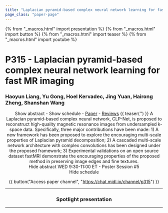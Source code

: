 ```yaml
---
title: "Laplacian pyramid-based complex neural network learning for fast MR imaging"
page_class: "paper-page"
---
```


{% from "_macros.html" import presentation %}
{% from "_macros.html" import button %}
{% from "_macros.html" import teaser %}
{% from "_macros.html" import youtube %}

# P315 - Laplacian pyramid-based complex neural network learning for fast MR imaging


### Haoyun Liang, Yu Gong, Hoel Kervadec, Jing Yuan, Hairong Zheng, Shanshan Wang

<center><a class="toggle_visibility" data-selector=".paper_abstract" data-level="3">Show abstract</a>
        - <a class="toggle_visibility" data-selector=".paper_qa" data-level="3">Show schedule</a>
        - <a href="https://openreview.net/pdf?id=0IeI8QS8N6">Paper</a>
        - <a href="https://openreview.net/forum?id=0IeI8QS8N6">Reviews</a>
        {{ teaser('') }}

<span class="paper_abstract">
        A Laplacian pyramid-based complex neural network, CLP-Net, is proposed to reconstruct high-quality magnetic resonance images from undersampled k-space data. Specifically, three major contributions have been made: 1) A new framework has been proposed to explore the encouraging multi-scale properties of Laplacian pyramid decomposition; 2) A cascaded multi-scale network architecture with complex convolutions has been designed under the proposed framework; 3) Experimental validations on an open source dataset fastMRI demonstrate the encouraging properties of the proposed method in preserving image edges and fine textures.
        <span class="actions">
  <br/>
  <a class="toggle_visibility" data-level="2">Hide abstract</a></span>
</span>

<span class="paper_qa">
        WED 9:30-11:00 ET - Poster Session #5
        <br/>
        <span class="actions"><a class="toggle_visibility" data-level="2">Hide schedule</a></span>
</span>

{{ button("Access paper channel", "https://chat.midl.io/channel/p315") }}

---

### Spotlight presentation

---

